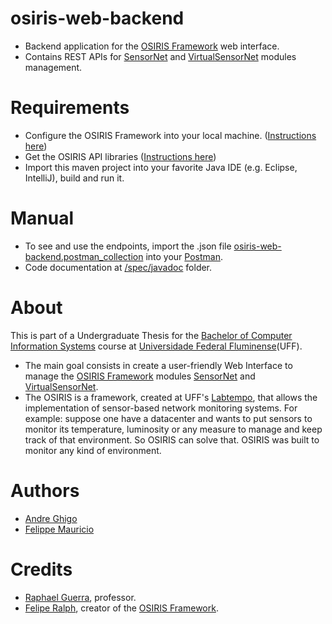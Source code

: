 # osiris-web-backend

* Backend application for the [OSIRIS Framework](https://github.com/labtempo/osiris/wiki) web interface.
* Contains REST APIs for [SensorNet](https://github.com/labtempo/osiris/wiki/2.1-M%C3%B3dulo-SensorNet) and [VirtualSensorNet](https://github.com/labtempo/osiris/wiki/2.2-M%C3%B3dulo-VirtualSensorNet) modules management.

# Requirements

* Configure the OSIRIS Framework into your local machine. ([Instructions here](https://github.com/aghigo/osiris-binaries/blob/master/README.md#local-development-environment-setup-ubuntu-1604-64-bit))
* Get the OSIRIS API libraries ([Instructions here](https://github.com/aghigo/osiris-binaries/blob/master/README.md#using-the-osiris-api-as-maven-dependency))
* Import this maven project into your favorite Java IDE (e.g. Eclipse, IntelliJ), build and run it.

# Manual

* To see and use the endpoints, import the .json file [osiris-web-backend.postman_collection](https://github.com/aghigo/osiris-web-backend/blob/master/spec/osiris-web-backend.postman_collection.json) into your [Postman](https://www.getpostman.com/).
* Code documentation at [/spec/javadoc](https://github.com/aghigo/osiris-web-backend/tree/master/spec/javadoc) folder.

# About

This is part of a Undergraduate Thesis for the [Bachelor of Computer Information Systems](http://www.ic.uff.br/index.php/en-GB/undergraduate-programs/information-systems) course at [Universidade Federal Fluminense](www.uff.br/)(UFF).
* The main goal consists in create a user-friendly Web Interface to manage the [OSIRIS Framework](https://github.com/labtempo/osiris/wiki) modules [SensorNet](https://github.com/labtempo/osiris/wiki/2.1-M%C3%B3dulo-SensorNet) and [VirtualSensorNet](https://github.com/labtempo/osiris/wiki/2.2-M%C3%B3dulo-VirtualSensorNet).
* The OSIRIS is a framework, created at UFF's [Labtempo](https://github.com/labtempo/), that allows the implementation of sensor-based network monitoring systems. For example: suppose one have a datacenter and wants to put sensors to monitor its temperature, luminosity or any measure to manage and keep track of that environment. So OSIRIS can solve that. OSIRIS was built to monitor any kind of environment.

# Authors

* [Andre Ghigo](https://github.com/aghigo)
* [Felippe Mauricio](https://github.com/felippemauricio)

# Credits

* [Raphael Guerra](http://www2.ic.uff.br/~rguerra/), professor.
* [Felipe Ralph](https://github.com/println), creator of the [OSIRIS Framework](https://github.com/labtempo/osiris/wiki).

